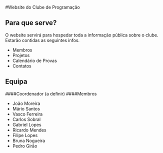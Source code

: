 #Website do Clube de Programação

## Para que serve?
O website servirá para hospedar toda a informação pública sobre o clube.
Estarão contidas as seguintes infos.
- Membros
- Projetos
- Calendário de Provas
- Contatos

## Equipa

####Coordenador
(a definir)
####Membros
- João Moreira
- Mário Santos
- Vasco Ferreira
- Carlos Sobral
- Gabriel Lopes
- Ricardo Mendes
- Filipe Lopes
- Bruna Nogueira
- Pedro Girão
